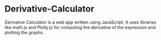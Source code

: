 # Derivative-Calculator
Derivative Calculator is a web app written using JavaScript. It uses libraries like math.js and Plotly.js for computing the derivative of the expression and plotting the graphs.
